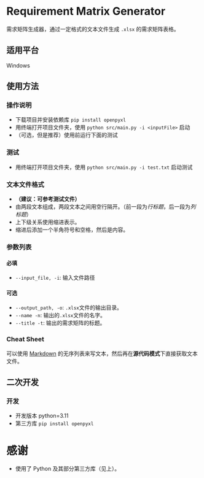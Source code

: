 # Requirement Matrix Generator

需求矩阵生成器，通过一定格式的文本文件生成 `.xlsx` 的需求矩阵表格。

## 适用平台

Windows

## 使用方法

### 操作说明

- 下载项目并安装依赖库 `pip install openpyxl`
- 用终端打开项目文件夹，使用 `python src/main.py -i <inputFile>` 启动
- （可选，但是推荐）使用前运行下面的测试

### 测试

- 用终端打开项目文件夹，使用 `python src/main.py -i test.txt` 启动测试

### 文本文件格式

- **（建议：可参考测试文件）**
- 由两段文本组成，两段文本之间用空行隔开。（前一段为*行标题*，后一段为*列标题*）
- 上下级关系使用缩进表示。
- 缩进后添加一个半角符号和空格，然后是内容。

### 参数列表

#### 必填

- `--input_file, -i`: 输入文件路径

#### 可选
- `--output_path, -o`: `.xlsx`文件的输出目录。
- `--name -n`: 输出的`.xlsx`文件的名字。
- `--title -t`: 输出的需求矩阵的标题。

### Cheat Sheet

可以使用 <u>Markdown</u> 的无序列表来写文本，然后再在**源代码模式**下直接获取文本文件。

## 二次开发

### 开发

- 开发版本 python=3.11
- 第三方库 `pip install openpyxl`

# 感谢

- 使用了 Python 及其部分第三方库（见上）。
